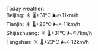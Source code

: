 Today weather:  
Beijing: ☀️   🌡️+31°C 🌬️↖11km/h  
Tianjin: ☀️   🌡️+28°C 🌬️←11km/h  
Shijiazhuang: ☀️   🌡️+31°C 🌬️↖7km/h  
Tangshan: ☀️   🌡️+23°C 🌬️←12km/h  
